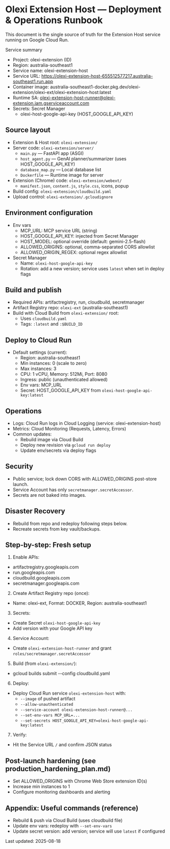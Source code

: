 # Olexi Extension Host — Deployment & Operations Runbook

This document is the single source of truth for the Extension Host service running on Google Cloud Run.

Service summary
- Project: olexi-extension (ID)
- Region: australia-southeast1
- Service name: olexi-extension-host
- Service URL: https://olexi-extension-host-655512577217.australia-southeast1.run.app
- Container image: australia-southeast1-docker.pkg.dev/olexi-extension/olexi-ext/olexi-extension-host:latest
- Runtime SA: olexi-extension-host-runner@olexi-extension.iam.gserviceaccount.com
- Secrets: Secret Manager
  - olexi-host-google-api-key (HOST_GOOGLE_API_KEY)

## Source layout
- Extension & Host root: `olexi-extension/`
- Server code: `olexi-extension/server/`
  - `main.py` — FastAPI app (ASGI)
  - `host_agent.py` — GenAI planner/summarizer (uses HOST_GOOGLE_API_KEY)
  - `database_map.py` — Local database list
  - `Dockerfile` — Runtime image for server
- Extension (Chrome) code: `olexi-extension/webext/`
  - `manifest.json`, `content.js`, `style.css`, icons, popup
- Build config: `olexi-extension/cloudbuild.yaml`
- Upload control: `olexi-extension/.gcloudignore`

## Environment configuration
- Env vars
  - MCP_URL: MCP service URL (string)
  - HOST_GOOGLE_API_KEY: injected from Secret Manager
  - HOST_MODEL: optional override (default: gemini-2.5-flash)
  - ALLOWED_ORIGINS: optional, comma-separated CORS allowlist
  - ALLOWED_ORIGIN_REGEX: optional regex allowlist
- Secret Manager
  - Name: `olexi-host-google-api-key`
  - Rotation: add a new version; service uses `latest` when set in deploy flags

## Build and publish
- Required APIs: artifactregistry, run, cloudbuild, secretmanager
- Artifact Registry repo: `olexi-ext` (australia-southeast1)
- Build with Cloud Build from `olexi-extension/` root:
  - Uses `cloudbuild.yaml`
  - Tags: `:latest` and `:$BUILD_ID`

## Deploy to Cloud Run
- Default settings (current):
  - Region: australia-southeast1
  - Min instances: 0 (scale to zero)
  - Max instances: 3
  - CPU: 1 vCPU, Memory: 512Mi, Port: 8080
  - Ingress: public (unauthenticated allowed)
  - Env vars: MCP_URL
  - Secret: HOST_GOOGLE_API_KEY from `olexi-host-google-api-key:latest`

## Operations
- Logs: Cloud Run logs in Cloud Logging (service: olexi-extension-host)
- Metrics: Cloud Monitoring (Requests, Latency, Errors)
- Common updates:
  - Rebuild image via Cloud Build
  - Deploy new revision via `gcloud run deploy`
  - Update env/secrets via deploy flags

## Security
- Public service; lock down CORS with ALLOWED_ORIGINS post-store launch.
- Service Account has only `secretmanager.secretAccessor`.
- Secrets are not baked into images.

## Disaster Recovery
- Rebuild from repo and redeploy following steps below.
- Recreate secrets from key vault/backups.

## Step-by-step: Fresh setup
1) Enable APIs:
- artifactregistry.googleapis.com
- run.googleapis.com
- cloudbuild.googleapis.com
- secretmanager.googleapis.com

2) Create Artifact Registry repo (once):
- Name: olexi-ext, Format: DOCKER, Region: australia-southeast1

3) Secrets:
- Create Secret `olexi-host-google-api-key`
- Add version with your Google API key

4) Service Account:
- Create `olexi-extension-host-runner` and grant `roles/secretmanager.secretAccessor`

5) Build (from `olexi-extension/`):
- gcloud builds submit --config cloudbuild.yaml

6) Deploy:
- Deploy Cloud Run service `olexi-extension-host` with:
  - `--image` of pushed artifact
  - `--allow-unauthenticated`
  - `--service-account olexi-extension-host-runner@...`
  - `--set-env-vars MCP_URL=...`
  - `--set-secrets HOST_GOOGLE_API_KEY=olexi-host-google-api-key:latest`

7) Verify:
- Hit the Service URL `/` and confirm JSON status

## Post-launch hardening (see production_hardening_plan.md)
- Set ALLOWED_ORIGINS with Chrome Web Store extension ID(s)
- Increase min instances to 1
- Configure monitoring dashboards and alerting

## Appendix: Useful commands (reference)
- Rebuild & push via Cloud Build (uses cloudbuild file)
- Update env vars: redeploy with `--set-env-vars`
- Update secret version: add version; service will use `latest` if configured

Last updated: 2025-08-18
